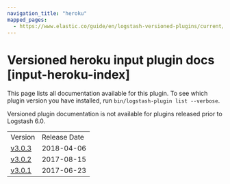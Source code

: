 ```yaml
---
navigation_title: "heroku"
mapped_pages:
  - https://www.elastic.co/guide/en/logstash-versioned-plugins/current/input-heroku-index.html
---
```


# Versioned heroku input plugin docs [input-heroku-index]

This page lists all documentation available for this plugin. To see which plugin version you have installed, run `bin/logstash-plugin list --verbose`.

Versioned plugin documentation is not available for plugins released prior to Logstash 6.0.

| | |
| :- | :- |
| Version | Release Date |
| [v3.0.3](v3-0-3-plugins-inputs-heroku.md) | 2018-04-06 |
| [v3.0.2](v3-0-2-plugins-inputs-heroku.md) | 2017-08-15 |
| [v3.0.1](v3-0-1-plugins-inputs-heroku.md) | 2017-06-23 |
